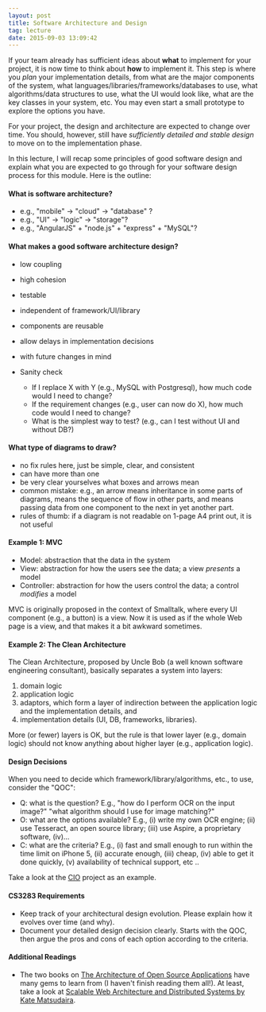 ```yaml
---
layout: post
title: Software Architecture and Design
tag: lecture
date: 2015-09-03 13:09:42 
---
```


If your team already has sufficient ideas about __what__ to implement for your project, it is now time to think about __how__ to implement it.  This step is where you _plan_ your implementation details, from what are the major components of the system, what languages/libraries/frameworks/databases to use, what algorithms/data structures to use, what the UI would look like, what are the key classes in your system, etc.  You may even start a small prototype to explore the options you have.  

<!--more-->

For your project, the design and architecture are expected to change over time.  You should, however, still have _sufficiently detailed and stable design_ to move on to the implementation phase. 

In this lecture, I will recap some principles of good software design and explain what you are expected to go through for your software design process for this module.  Here is the outline:

#### What is software architecture?

+ e.g., "mobile" -> "cloud" -> "database" ?
+ e.g., "UI" -> "logic" -> "storage"?
+ e.g., "AngularJS" + "node.js" + "express" + "MySQL"?
   
#### What makes a good software architecture design?

+ low coupling
+ high cohesion
+ testable
+ independent of framework/UI/library
+ components are reusable
+ allow delays in implementation decisions
+ with future changes in mind

+ Sanity check
     + If I replace X with Y (e.g., MySQL with Postgresql), how much code would I need to change?
     + If the requirement changes  (e.g., user can now do X), how much code would I need to change?
     + What is the simplest way to test? (e.g., can I test without UI and without DB?)
    
#### What type of diagrams to draw?
+ no fix rules here, just be simple, clear, and consistent
+ can have more than one
+ be very clear yourselves what boxes and arrows mean
+ common mistake: e.g., an arrow means inheritance in some parts of diagrams, means the sequence of flow in other parts, and means passing data from one component to the next in yet another part.
+ rules of thumb: if a diagram is not readable on 1-page A4 print out, it is not useful 

#### Example 1: MVC
+ Model: abstraction that the data in the system
+ View: abstraction for how the users see the data; a view _presents_ a model
+ Controller: abstraction for how the users control the data; a control _modifies_ a model

MVC is originally proposed in the context of Smalltalk, where every UI component (e.g., a button) is a view.  Now it is used as if the whole Web page is a view, and that makes it a bit awkward sometimes.

#### Example 2: The Clean Architecture
The Clean Architecture, proposed by Uncle Bob (a well known software engineering consultant), basically separates a system into layers: 
1. domain logic 
2. application logic
3. adaptors, which form a layer of indirection between the application logic and the implementation details, and
4. implementation details (UI, DB, frameworks, libraries).

More (or fewer) layers is OK, but the rule is that lower layer (e.g., domain logic) should not know anything about higher layer (e.g., application logic).  

#### Design Decisions
When you need to decide which framework/library/algorithms, etc., to use, consider the "QOC":

+ Q: what is the question? E.g., "how do I perform OCR on the input image?" "what algorithm should I use for image matching?"
+ O: what are the options available? E.g., (i) write my own OCR engine; (ii) use Tesseract, an open source library; (iii) use Aspire, a proprietary software, (iv)...
+ C: what are the criteria? E.g., (i) fast and small enough to run within the time limit on iPhone 5, (ii) accurate enough, (iii) cheap, (iv) able to get it done quickly, (v) availability of technical support, etc ..

Take a look at the [CIO](https://wiki.nus.edu.sg/pages/viewpage.action?pageId=103933178) project as an example.

#### CS3283 Requirements
+ Keep track of your architectural design evolution. Please explain how it evolves over time (and why).
+ Document your detailed design decision clearly. Starts with the QOC, then argue the pros and cons of each option according to the criteria.

#### Additional Readings
+ The two books on [The Architecture of Open Source Applications](http://aosabook.org/en/index.html) have many gems to learn from (I haven't finish reading them all!).  At least, take a look at [Scalable Web Architecture and Distributed Systems by Kate Matsudaira](http://aosabook.org/en/distsys.html).
